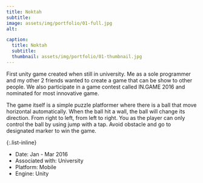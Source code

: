 ```yaml
---
title: Noktah
subtitle: 
image: assets/img/portfolio/01-full.jpg
alt:

caption:
  title: Noktah
  subtitle: 
  thumbnail: assets/img/portfolio/01-thumbnail.jpg
---
```


First unity game created when still in university. Me as a sole programmer and my other 2 friends wanted to create a game that can be show to other people. We also participate in a game contest called IN.GAME 2016 and nominated for most innovative game. 

The game itself is a simple puzzle platformer where there is a ball that move horizontal automatically. When the ball hit a wall, the ball will change its direction. From right to left, from left to right. You as the player can only control the ball by using jump with a tap. Avoid obstacle and go to designated marker to win the game. 

{:.list-inline}

- Date: Jan - Mar 2016
- Associated with: University
- Platform: Mobile
- Engine: Unity
